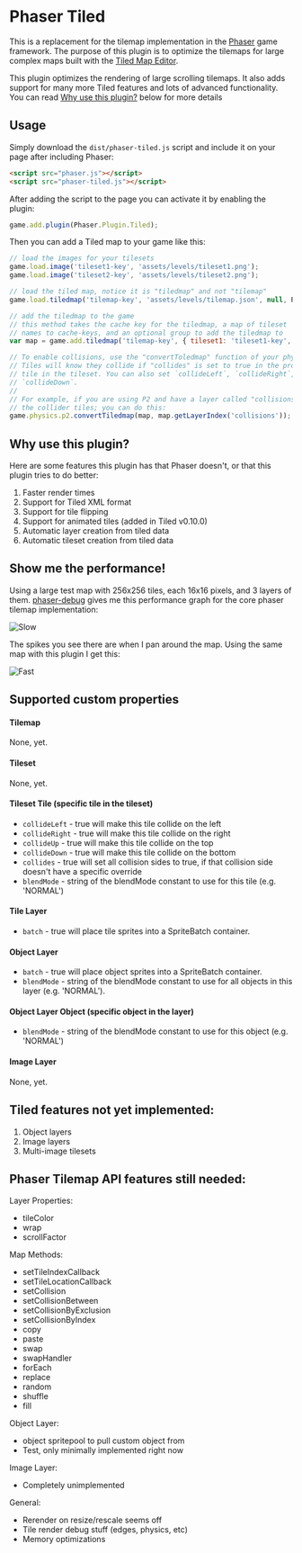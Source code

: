 # Phaser Tiled

This is a replacement for the tilemap implementation in the [Phaser][0] game framework.
The purpose of this plugin is to optimize the tilemaps for large complex maps built with
the [Tiled Map Editor][1].

This plugin optimizes the rendering of large scrolling tilemaps. It also adds support for
many more Tiled features and lots of advanced functionality. You can read [Why use this plugin?][2]
below for more details

[0]: https://github.com/photonstorm/phaser
[1]: http://www.mapeditor.org/
[2]: #why-use-this-plugin

## Usage

Simply download the `dist/phaser-tiled.js` script and include it on your page after including Phaser:

```html
<script src="phaser.js"></script>
<script src="phaser-tiled.js"></script>
```

After adding the script to the page you can activate it by enabling the plugin:

```js
game.add.plugin(Phaser.Plugin.Tiled);
```

Then you can add a Tiled map to your game like this:

```js
// load the images for your tilesets
game.load.image('tileset1-key', 'assets/levels/tileset1.png');
game.load.image('tileset2-key', 'assets/levels/tileset2.png');

// load the tiled map, notice it is "tiledmap" and not "tilemap"
game.load.tiledmap('tilemap-key', 'assets/levels/tilemap.json', null, Phaser.Tilemap.TILED_JSON);

// add the tiledmap to the game
// this method takes the cache key for the tiledmap, a map of tileset
// names to cache-keys, and an optional group to add the tiledmap to
var map = game.add.tiledmap('tilemap-key', { tileset1: 'tileset1-key', tileset2: 'tileset2-key' });

// To enable collisions, use the "convertToledmap" function of your physics driver.
// Tiles will know they collide if "collides" is set to true in the properties of that
// tile in the tileset. You can also set `collideLeft`, `collideRight`, `collideUp`, or
// `collideDown`.
//
// For example, if you are using P2 and have a layer called "collisions" that holds
// the collider tiles; you can do this:
game.physics.p2.convertTiledmap(map, map.getLayerIndex('collisions'));
```

## Why use this plugin?

Here are some features this plugin has that Phaser doesn't, or that this plugin
tries to do better:

1. Faster render times
2. Support for Tiled XML format
3. Support for tile flipping
4. Support for animated tiles (added in Tiled v0.10.0)
5. Automatic layer creation from tiled data
6. Automatic tileset creation from tiled data

## Show me the performance!

Using a large test map with 256x256 tiles, each 16x16 pixels, and 3 layers of them. [phaser-debug][20]
gives me this performance graph for the core phaser tilemap implementation:

![Slow][21]

The spikes you see there are when I pan around the map. Using the same map with this plugin I get this:

![Fast][22]

[20]: https://github.com/englercj/phaser-debug
[21]: http://static.pantherdev.com/misc/slow_lttp_debug.png
[22]: http://static.pantherdev.com/misc/fast_lttp_debug.png


## Supported custom properties

#### Tilemap
None, yet.

#### Tileset
None, yet.

#### Tileset Tile (specific tile in the tileset)
 - `collideLeft` - true will make this tile collide on the left
 - `collideRight` - true will make this tile collide on the right
 - `collideUp` - true will make this tile collide on the top
 - `collideDown` - true will make this tile collide on the bottom
 - `collides` - true will set all collision sides to true, if that collision side doesn't have a specific override
 - `blendMode` - string of the blendMode constant to use for this tile (e.g. 'NORMAL')

#### Tile Layer
 - `batch` - true will place tile sprites into a SpriteBatch container.

#### Object Layer
 - `batch` - true will place object sprites into a SpriteBatch container.
 - `blendMode` - string of the blendMode constant to use for all objects in this layer (e.g. 'NORMAL').

#### Object Layer Object (specific object in the layer)
 - `blendMode` - string of the blendMode constant to use for this object (e.g. 'NORMAL')

#### Image Layer
None, yet.

## Tiled features not yet implemented:

1. Object layers
2. Image layers
3. Multi-image tilesets

## Phaser Tilemap API features still needed:

Layer Properties:
 - tileColor
 - wrap
 - scrollFactor

Map Methods:
 - setTileIndexCallback
 - setTileLocationCallback
 - setCollision
 - setCollisionBetween
 - setCollisionByExclusion
 - setCollisionByIndex
 - copy
 - paste
 - swap
 - swapHandler
 - forEach
 - replace
 - random
 - shuffle
 - fill

Object Layer:
 - object spritepool to pull custom object from
 - Test, only minimally implemented right now

Image Layer:
 - Completely unimplemented

General:
 - Rerender on resize/rescale seems off
 - Tile render debug stuff (edges, physics, etc)
 - Memory optimizations
